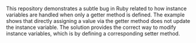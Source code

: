 This repository demonstrates a subtle bug in Ruby related to how instance variables are handled when only a getter method is defined.  The example shows that directly assigning a value via the getter method does not update the instance variable.  The solution provides the correct way to modify instance variables, which is by defining a corresponding setter method.
